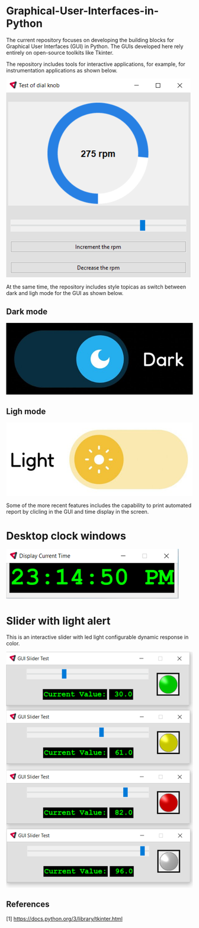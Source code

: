 # Graphical-User-Interfaces-in-Python

The current repository focuses on developing the building blocks for Graphical User Interfaces (GUI) in Python. The GUIs developed here rely entirely on open-source toolkits like Tkinter.

The repository includes tools for interactive applications, for example, for instrumentation applications as shown below.

![alt text](https://github.com/renecartaya/Graphical-User-Interfaces-in-Python/blob/main/Images/Knob_control.png)

At the same time, the repository includes style topicas as switch between dark and ligh mode for the GUI as shown below.

## Dark mode

![alt text](https://github.com/renecartaya/Graphical-User-Interfaces-in-Python/blob/main/Images/Dark_mode.png)

## Ligh mode

![alt text](https://github.com/renecartaya/Graphical-User-Interfaces-in-Python/blob/main/Images/Light_mode.png)

Some of the more recent features includes the capability to print automated report by clicling in the GUI and time display in the screen.

# Desktop clock windows

![alt text](https://github.com/renecartaya/Graphical-User-Interfaces-in-Python/blob/main/Images/Watch.png)

# Slider with light alert

This is an interactive slider with led light configurable dynamic response in color.

![alt text](https://github.com/renecartaya/Graphical-User-Interfaces-in-Python/blob/main/Images/Slider_light-alert.png)

## References

[1] https://docs.python.org/3/library/tkinter.html
